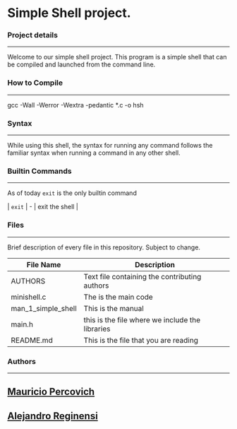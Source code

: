 # Simple Shell project.



### Project details
-----
Welcome to our simple shell project. This program is a simple shell that can be compiled and launched from the command line.

### How to Compile
---------------
gcc -Wall -Werror -Wextra -pedantic *.c -o hsh


### Syntax
-----
While using this shell, the syntax for running any command follows the familiar syntax when running a command in any other shell.


### Builtin Commands
-----
As of today `exit` is the only builtin command

| `exit` | - | exit the shell |

### Files
-----
Brief description of every file in this repository. Subject to change.

| File Name | Description |
| --- | --- |
| AUTHORS | Text file containing the contributing authors |
| minishell.c | The is the main code |
| man_1_simple_shell | This is the manual |
| main.h | this is the file where we include the libraries | 
| README.md | This is the file that you are reading |


### Authors
---
[Mauricio Percovich](https://github.com/mauripercovich)
-
[Alejandro Reginensi](https://github.com/alereginensi)
-

